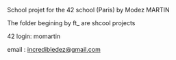 School projet for the 42 school (Paris) by Modez MARTIN

The folder begining by ft_ are shcool projects


42 login: momartin 

email : incredibledez@gmail.com
